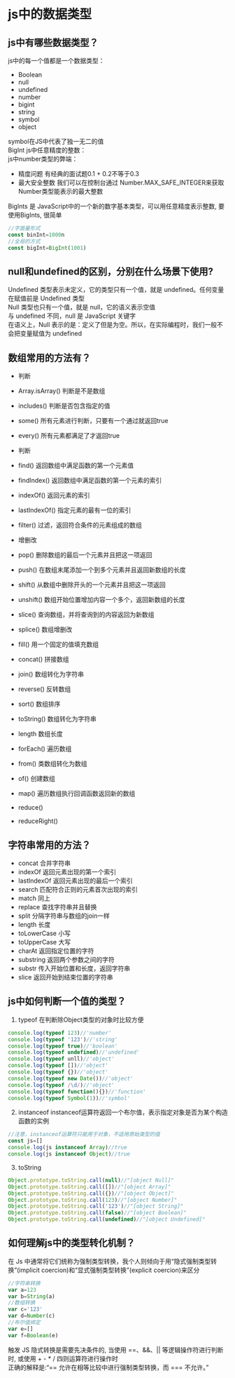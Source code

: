 # js中的数据类型

## js中有哪些数据类型？
js中的每一个值都是一个数据类型：
+ Boolean
+ null
+ undefined
+ number
+ bigint
+ string
+ symbol
+ object

symbol在JS中代表了独一无二的值  
BigInt js中任意精度的整数：  
js中number类型的弊端：
+ 精度问题 有经典的面试题0.1 + 0.2不等于0.3
+ 最大安全整数 我们可以在控制台通过 Number.MAX_SAFE_INTEGER来获取Number类型能表示的最大整数

BigInts 是 JavaScript中的一个新的数字基本类型，可以用任意精度表示整数, 要使用BigInts, 很简单  
```javascript
//字面量形式
const binInt=1000n
//全局的方式
const bigInt=BigInt(1001)
```


## null和undefined的区别，分别在什么场景下使用?
Undefined 类型表示未定义，它的类型只有一个值，就是 undefined。任何变量在赋值前是 Undefined 类型  
Null 类型也只有一个值，就是 null，它的语义表示空值  
与 undefined 不同，null 是 JavaScript 关键字  
在语义上，Null 表示的是：定义了但是为空。所以，在实际编程时，我们一般不会把变量赋值为 undefined

## 数组常用的方法有？
+ 判断
+ Array.isArray() 判断是不是数组
+ includes() 判断是否包含指定的值
+ some() 所有元素进行判断，只要有一个通过就返回true
+ every() 所有元素都满足了才返回true
+ 判断
+ find() 返回数组中满足函数的第一个元素值
+ findIndex() 返回数组中满足函数的第一个元素的索引
+ indexOf() 返回元素的索引
+ lastIndexOf() 指定元素的最有一位的索引
+ filter() 过滤，返回符合条件的元素组成的数组
+ 增删改
+ pop() 删除数组的最后一个元素并且把这一项返回
+ push() 在数组末尾添加一个到多个元素并且返回新数组的长度
+ shift() 从数组中删除开头的一个元素并且把这一项返回
+ unshift() 数组开始位置增加内容一个多个，返回新数组的长度
+ slice() 查询数组，并将查询到的内容返回为新数组
+ splice() 数组增删改
+ fill() 用一个固定的值填充数组
+ concat() 拼接数组
+ join() 数组转化为字符串
+ reverse() 反转数组
+ sort() 数组排序
+ toString() 数组转化为字符串
+ length 数组长度
+ forEach() 遍历数组
+ from() 类数组转化为数组
+ of() 创建数组 
+ map() 遍历数组执行回调函数返回新的数组

+ reduce()
+ reduceRight()

## 字符串常用的方法？
+ concat 合并字符串
+ indexOf 返回元素出现的第一个索引
+ lastIndexOf 返回元素出现的最后一个索引
+ search 匹配符合正则的元素首次出现的索引
+ match 同上
+ replace 查找字符串并且替换
+ split 分隔字符串与数组的join一样
+ length 长度
+ toLowerCase 小写
+ toUpperCase 大写
+ charAt 返回指定位置的字符
+ substring 返回两个参数之间的字符
+ substr 传入开始位置和长度，返回字符串
+ slice 返回开始到结束位置的字符串

## js中如何判断一个值的类型？
1. typeof 在判断除Object类型的对象时比较方便  
```javascript
console.log(typeof 123)//'number'
console.log(typeof '123')//'string'
console.log(typeof true)//'boolean'
console.log(typeof undefined)//'undefined'
console.log(typeof unll)//'object'
console.log(typeof [])//'object'
console.log(typeof {})//'object'
console.log(typeof new Date())//'object'
console.log(typeof /\d/)//'object'
console.log(typeof function(){})//'function'
console.log(typeof Symbol(1))//'symbol'
```
2. instanceof instanceof运算符返回一个布尔值，表示指定对象是否为某个构造函数的实例  
```javascript
//注意，instanceof运算符只能用于对象，不适用原始类型的值
const js=[]
console.log(js instanceof Array)//true
console.log(js instanceof Object)//true
```
3. toString
```javascript
Object.prototype.toString.call(null)//"[object Null]"
Object.prototype.toString.call([])//"[object Array]"
Object.prototype.toString.call({})//"[object Object]"
Object.prototype.toString.call(123)//"[object Number]"
Object.prototype.toString.call('123')//"[object String]"
Object.prototype.toString.call(false)//"[object Boolean]"
Object.prototype.toString.call(undefined)//"[object Undefined]"
```

## 如何理解js中的类型转化机制？
在 Js 中通常将它们统称为强制类型转换，我个人则倾向于用“隐式强制类型转换”(implicit coercion)和“显式强制类型转换”(explicit coercion)来区分  

```javascript
//字符串转换
var a=123
var b=String(a)
//数组转换
var c='123'
var d=Number(c)
//布尔值绑定
var e=[]
var f=Boolean(e)
```  
触发 JS 隐式转换是需要先决条件的, 当使用 ==、&&、|| 等逻辑操作符进行判断时, 或使用 + - * / 四则运算符进行操作时  
正确的解释是:“== 允许在相等比较中进行强制类型转换，而 === 不允许。”